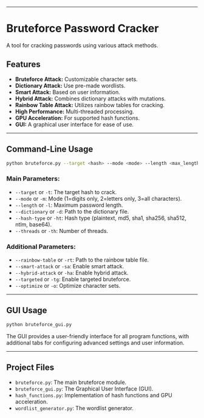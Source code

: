 

-----

# Bruteforce Password Cracker

A tool for cracking passwords using various attack methods.

## Features

  - **Bruteforce Attack:** Customizable character sets.
  - **Dictionary Attack:** Use pre-made wordlists.
  - **Smart Attack:** Based on user information.
  - **Hybrid Attack:** Combines dictionary attacks with mutations.
  - **Rainbow Table Attack:** Utilizes rainbow tables for cracking.
  - **High Performance:** Multi-threaded processing.
  - **GPU Acceleration:** For supported hash functions.
  - **GUI:** A graphical user interface for ease of use.

-----

## Command-Line Usage

```bash
python bruteforce.py --target <hash> --mode <mode> --length <max_length> [options]
```

### **Main Parameters:**

  - `--target` or `-t`: The target hash to crack.
  - `--mode` or `-m`: Mode (1=digits only, 2=letters only, 3=all characters).
  - `--length` or `-l`: Maximum password length.
  - `--dictionary` or `-d`: Path to the dictionary file.
  - `--hash-type` or `-ht`: Hash type (plaintext, md5, sha1, sha256, sha512, ntlm, base64).
  - `--threads` or `-th`: Number of threads.

### **Additional Parameters:**

  - `--rainbow-table` or `-rt`: Path to the rainbow table file.
  - `--smart-attack` or `-sa`: Enable smart attack.
  - `--hybrid-attack` or `-ha`: Enable hybrid attack.
  - `--targeted` or `-tg`: Enable targeted bruteforce.
  - `--optimize` or `-o`: Optimize character sets.

-----

## GUI Usage

```bash
python bruteforce_gui.py
```

The GUI provides a user-friendly interface for all program functions, with additional tabs for configuring advanced settings and user information.

-----

## Project Files

  - `bruteforce.py`: The main bruteforce module.
  - `bruteforce_gui.py`: The Graphical User Interface (GUI).
  - `hash_functions.py`: Implementation of hash functions and GPU acceleration.
  - `wordlist_generator.py`: The wordlist generator.
